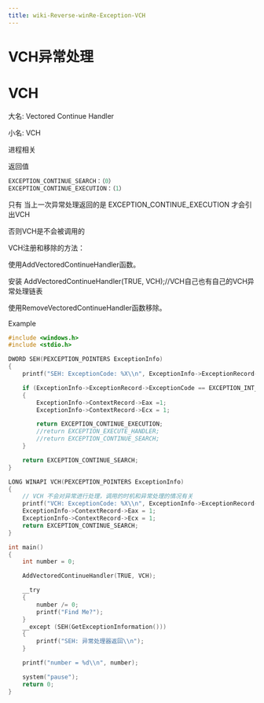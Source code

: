 ```yaml
---
title: wiki-Reverse-winRe-Exception-VCH
---
```

# VCH异常处理

# VCH

大名: Vectored Continue Handler

小名: VCH

进程相关

返回值

```c
EXCEPTION_CONTINUE_SEARCH：（0）
EXCEPTION_CONTINUE_EXECUTION：（1）

```

只有 当上一次异常处理返回的是 EXCEPTION_CONTINUE_EXECUTION 才会引出VCH

否则VCH是不会被调用的

VCH注册和移除的方法：

使用AddVectoredContinueHandler函数。

安装 AddVectoredContinueHandler(TRUE, VCH);//VCH自己也有自己的VCH异常处理链表

使用RemoveVectoredContinueHandler函数移除。

Example

```c
#include <windows.h>
#include <stdio.h>

DWORD SEH(PEXCEPTION_POINTERS ExceptionInfo)
{
    printf("SEH: ExceptionCode: %X\\n", ExceptionInfo->ExceptionRecord->ExceptionCode);

    if (ExceptionInfo->ExceptionRecord->ExceptionCode == EXCEPTION_INT_DIVIDE_BY_ZERO)
    {
        ExceptionInfo->ContextRecord->Eax =1;
        ExceptionInfo->ContextRecord->Ecx = 1;

        return EXCEPTION_CONTINUE_EXECUTION;
        //return EXCEPTION_EXECUTE_HANDLER;
        //return EXCEPTION_CONTINUE_SEARCH;
    }

    return EXCEPTION_CONTINUE_SEARCH;
}

LONG WINAPI VCH(PEXCEPTION_POINTERS ExceptionInfo)
{
    // VCH 不会对异常进行处理，调用的时机和异常处理的情况有关
    printf("VCH: ExceptionCode: %X\\n", ExceptionInfo->ExceptionRecord->ExceptionCode);
    ExceptionInfo->ContextRecord->Eax = 1;
    ExceptionInfo->ContextRecord->Ecx = 1;
    return EXCEPTION_CONTINUE_SEARCH;
}

int main()
{
    int number = 0;

    AddVectoredContinueHandler(TRUE, VCH);

    __try
    {
        number /= 0;
        printf("Find Me?");
    }
    __except (SEH(GetExceptionInformation()))
    {
        printf("SEH: 异常处理器返回\\n");
    }

    printf("number = %d\\n", number);

    system("pause");
    return 0;
}

```